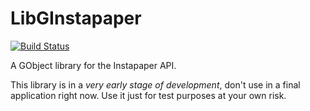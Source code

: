 LibGInstapaper
==============

[![Build Status](https://travis-ci.org/alvaropg/libginstapaper.svg?branch=master)](https://travis-ci.org/alvaropg/libginstapaper)

A GObject library for the Instapaper API.

This library is in a *very early stage of development*,
don't use in a final application right now. Use it just
for test purposes at your own risk.
